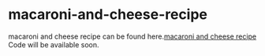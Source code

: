 # macaroni-and-cheese-recipe
macaroni and cheese recipe can be found here.<a href="https://metavideos.com/video/66739860/french-onion-macaroni-and-cheese-soup-recipe">macaroni and cheese recipe</a>
Code will be available soon.

